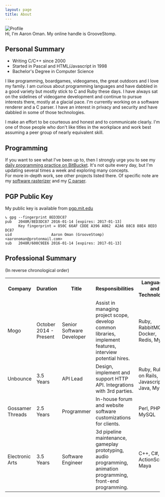 ```yaml
---
layout: page
title: About
---
```


<img src="{{ site.profile.icon.aaron }}" alt="Profile" />

<div class="message">
  Hi, I'm Aaron Oman.  My online handle is GrooveStomp.
</div>

## Personal Summary
- Writing C/C++ since 2000
- Started in Pascal and HTML/Javascript in 1998
- Bachelor's Degree in Computer Science

I like programming, boardgames, videogames, the great outdoors and I love my
family. I am curious about programming languages and have dabbled in a good
variety but mostly stick to C and Ruby these days.  I have always sat on the
sidelines of videogame development and continue to pursue interests there,
mostly at a glacial pace.  I'm currently working on a software renderer and a
C parser. I have an interest in privacy and security and have dabbled in some of
those technologies.

I make an effort to be courteous and honest and to communicate clearly. I'm one
of those people who don't like titles in the workplace and work best assuming
a peer group of nearly equivalent skill.

## Programming
If you want to see what I've been up to, then I strongly urge you to see my [daily programming practice on BitBucket](https://bitbucket.org/GrooveStomp/practice/src).
It's not quite every day, but I'm updating several times a week and exploring many concepts.<br/>
For more in-depth work, see other projects listed there. Of specific note are my [software rasterizer](https://bitbucket.org/GrooveStomp/software-renderer/src) and my [C parser](https://bitbucket.org/GrooveStomp/c-parser/src).

## PGP Public Key
My public key is available from [pgp.mit.edu](https://pgp.mit.edu)

    ↳ gpg --fingerprint 8ED3DC87
    pub   2048R/8ED3DC87 2016-01-14 [expires: 2017-01-13]
          Key fingerprint = 850C 66AF CDDE A396 A862  A2A6 88C8 88E4 8ED3 DC87
    uid                  Aaron Oman (GrooveStomp) <aaronoman@protonmail.com>
    sub   2048R/600C9EE6 2016-01-14 [expires: 2017-01-13]

## Professional Summary
(In reverse chronological order)

<table>
  <tr>
    <th>Company</th><th>Duration</th><th>Title</th><th>Responsibilities</th><th>Languages and Technologies</th>
  </tr>
  <tr>
    <td>Mogo</td><td>October 2014 - Present</td><td>Senior Software Developer</td><td>Assist in managing project scope, develop common libraries, implement features, interview potential hires.</td><td>Ruby, RabbitMQ, Docker, Redis, MySQL</td>
  </tr>
  <tr>
    <td>Unbounce</td><td>3.5 Years</td><td>API Lead</td><td>Design, implement and support HTTP API. Integrations with 3rd parties.</td><td>Ruby, Ruby on Rails, Javascript, Java, MySQL</td>
  </tr>
  <tr>
    <td>Gossamer Threads</td><td>2.5 Years</td><td>Programmer</td><td>In-house forum and website software customizations for clients.</td><td>Perl, PHP, MySQL</td>
  </tr>
  <tr>
    <td>Electronic Arts</td><td>3.5 Years</td><td>Software Engineer</td><td>3d pipeline maintenance, gameplay prototyping, audio programming, animation programming, front-end programming.<td>C++, C#, ActionScript, Maya</td>
  </tr>
</table>
